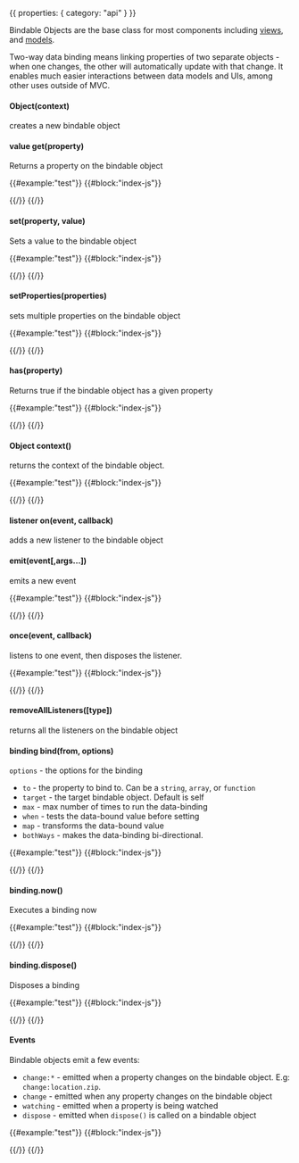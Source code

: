 {{
  properties: {
    category: "api"
  }
}}

Bindable Objects are the base class for most components including [views](/mojo-views), and [models](/mojo-models).

Two-way data binding means linking properties of two separate objects - when one changes, the other will automatically update with that change.  It enables much easier interactions between data models and UIs, among other uses outside of MVC.

<!--

### Playground Example

{{#example:"test"}}
{{#block:"index-js"}}
var bindable = require("bindable");

var person = new bindable.Object({
  name: "craig",
  last: "condon",
  location: {
    city: "San Francisco"
  }
});

person.bind("location.zip", function(value) {
  // 94102
}).now();

//triggers the binding
person.set("location.zip", "94102");

//bind location.zip to another property in the model, and do it only once
person.bind("location.zip", { to: "zip", max: 1 }).now();

//bind location.zip to another object, and make it bi-directional.
person.bind("location.zip", { target: anotherModel, to: "location.zip", bothWays: true }).now();

//chain to multiple items, and limit it!
person.bind("location.zip", { to: ["property", "anotherProperty"], max: 1 }).now();


//you can also transform data as it's being bound
person.bind("name", {
  to: "name2",
  map: function (name) {
    return name.toUpperCase();
  }
}).now();
{{/}}
{{/}}

-->

#### Object(context)

creates a new bindable object

#### value get(property)

Returns a property on the bindable object

{{#example:"test"}}
{{#block:"index-js"}}
<!--
var bindable = new mojo.Object({ city: { name: "SF" } });
console.log(bindable.get("city"));      // { name: "SF" }
console.log(bindable.get("city.name")); // SF
-->
{{/}}
{{/}}

#### set(property, value)

Sets a value to the bindable object

{{#example:"test"}}
{{#block:"index-js"}}
<!--
var obj = new mojo.Object();
obj.set("city.name", "SF");
console.log(obj.get("city.name")); // SF
-->
{{/}}
{{/}}

#### setProperties(properties)

sets multiple properties on the bindable object

{{#example:"test"}}
{{#block:"index-js"}}
<!--
var person = new mojo.Object();
person.setProperties({
  firstName: "Jon",
  lastName: "Doe"
});
console.log(person.get("firstName"), person.get("lastName")); // Jon Doe
-->
{{/}}
{{/}}

#### has(property)

Returns true if the bindable object has a given property

{{#example:"test"}}
{{#block:"index-js"}}
<!--
var obj = new bindable.Object({ count: 0, male: false, name: "craig" });

console.log(obj.has("count")); // true
console.log(obj.has("male")); // true
console.log(obj.has("name")); // true
console.log(obj.has("city")); // false
-->
{{/}}
{{/}}

#### Object context()

returns the context of the bindable object.

{{#example:"test"}}
{{#block:"index-js"}}
<!--
var context = {};
var obj     = new mojo.Object(context);

console.log(obj.context() === false); // true
console.log(obj.context() == context); // true

// change context to self
obj.context(obj);

console.log(obj.context() === obj); // true
-->
{{/}}
{{/}}

#### listener on(event, callback)

adds a new listener to the bindable object

#### emit(event[,args...])

emits a new event

{{#example:"test"}}
{{#block:"index-js"}}
<!--
var person = new mojo.Object();

person.on("blarg", function (arg1, arg2) {
  console.log(arg1, arg2);
});

person.emit("blarg", "something!", "something again!!");
-->
{{/}}
{{/}}

#### once(event, callback)

listens to one event, then disposes the listener.

{{#example:"test"}}
{{#block:"index-js"}}
<!--
var person = new mojo.Object();

person.once("blarg", function (arg1, arg2) {
  console.log(arg1, arg2);
});

person.emit("blarg", "something!", "something again!!");
person.emit("blarg", "never caught again!");
-->
{{/}}
{{/}}

#### removeAllListeners([type])

returns all the listeners on the bindable object

#### binding bind(from, options)

`options` - the options for the binding
  - `to` - the property to bind to. Can be a `string`, `array`, or `function`
  - `target` - the target bindable object. Default is self
  - `max` - max number of times to run the data-binding
  - `when` - tests the data-bound value before setting
  - `map` - transforms the data-bound value
  - `bothWays` - makes the data-binding bi-directional.


{{#example:"test"}}
{{#block:"index-js"}}
<!--
var obj = new mojo.Object({ name: "craig" });

// bind the name, but transform it to upper case
obj.bind("name", { to: "name2", map: function (name) {
  return String(name).toUpperCase();
}}).now();

console.log(obj.get("name"), obj.get("name2"));
obj.set("name", "jeff");
console.log(obj.get("name"), obj.get("name2"));
-->
{{/}}
{{/}}


#### binding.now()

Executes a binding now

{{#example:"test"}}
{{#block:"index-js"}}
<!--
var person = new mojo.Object({ name: "jeff" });
person.bind("name", function (name, oldName) {
  console.log("binding called, name is: ", name);
}).now();

// above is triggered
person.set("name", "joe");
-->
{{/}}
{{/}}


#### binding.dispose()

Disposes a binding

{{#example:"test"}}
{{#block:"index-js"}}
<!--
var person = new mojo.Object({ name: "jeff" });

var binding = person.bind("name", function (name, oldName) {
  console.log("binding called, name is: ", name);
}).now();

binding.dispose();

person.set("name", "jake"); // binding not triggered
-->
{{/}}
{{/}}


#### Events

Bindable objects emit a few events:

- `change:*` - emitted when a property changes on the bindable object. E.g: `change:location.zip`.
- `change` - emitted when any property changes on the bindable object
- `watching` - emitted when a property is being watched
- `dispose` - emitted when `dispose()` is called on a bindable object

{{#example:"test"}}
{{#block:"index-js"}}
<!--
var person = new mojo.Object({ name: "jeff" });

person.on("change:name", function (newName) {
  console.log("the name changed to", newName);
});

person.on("change", function (key, value) {
  console.log("some value has changed: ", key, "=", value);
});

person.on("watching", function (property) {
  console.log("watching ", property);
});

person.on("dispose", function () {
  console.log("the object was disposed");
});

person.set("name", "james");
person.set("city", "sf");
person.bind("name", function(){}); // trigger watching
person.dispose();
-->
{{/}}
{{/}}
